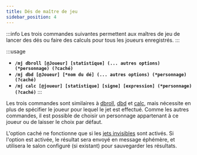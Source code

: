 ```yaml
---
title: Dés de maître de jeu
sidebar_position: 4
---
```

:::info
Les trois commandes suivantes permettent aux maîtres de jeu de lancer des dés ou faire des calculs pour tous les joueurs enregistrés.
:::

:::usage
- **`/mj dbroll [@Joueur] [statistique] (... autres options) (*personnage) (?caché)`**
- **`/mj dbd [@Joueur] [*nom du dé] (... autres options) (*personnage) (?caché)`**
- **`/mj calc [@joueur] [statistique] [signe] [expression] (*personnage) (?caché)`**
:::

Les trois commandes sont similaires à [dbroll](../Usage/model.mdx#dbroll), [dbd](../Usage/model.mdx#dbd) et [calc](../Usage/model.mdx#Calcul), mais nécessite en plus de spécifier le joueur pour lequel le jet est effectué. Comme les autres commandes, il est possible de choisir un personnage appartenant à ce joueur ou de laisser le choix par défaut.

L'option caché ne fonctionne que si les [jets invisibles](../admin/config/index.md#jets-invisibles-jet_invisible) sont activés. Si l'option est activée, le résultat sera envoyé en message éphémère, et utilisera le salon configuré (si existant) pour sauvegarder les résultats.